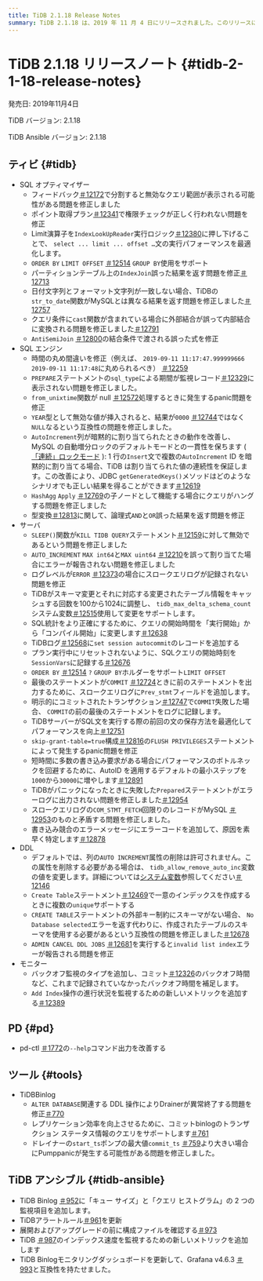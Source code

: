 ```yaml
---
title: TiDB 2.1.18 Release Notes
summary: TiDB 2.1.18 は、2019 年 11 月 4 日にリリースされました。このリリースには、SQL オプティマイザー、SQL エンジン、サーバー、DDL、モニター、ツールのさまざまな修正と最適化が含まれています。注目すべき改善点としては、ORDER BY、GROUP BY、LIMIT OFFSET でのパラメーターの使用のサポートや、インデックス追加操作の進行状況を監視するための新しいメトリックの追加などがあります。TiDB Ansible バージョン 2.1.18 には、TiDB Binlogの更新と新しい監視項目も含まれています。
---
```


# TiDB 2.1.18 リリースノート {#tidb-2-1-18-release-notes}

発売日: 2019年11月4日

TiDB バージョン: 2.1.18

TiDB Ansible バージョン: 2.1.18

## ティビ {#tidb}

-   SQL オプティマイザー
    -   フィードバック[＃12172](https://github.com/pingcap/tidb/pull/12172)で分割すると無効なクエリ範囲が表示される可能性がある問題を修正しました
    -   ポイント取得プラン[＃12341](https://github.com/pingcap/tidb/pull/12341)で権限チェックが正しく行われない問題を修正
    -   Limit演算子を`IndexLookUpReader`実行ロジック[＃12380](https://github.com/pingcap/tidb/pull/12380)に押し下げることで、 `select ... limit ... offset …`文の実行パフォーマンスを最適化します。
    -   `ORDER BY` `LIMIT OFFSET` [＃12514](https://github.com/pingcap/tidb/pull/12514) `GROUP BY`使用をサポート
    -   パーティションテーブル上の`IndexJoin`誤った結果を返す問題を修正[＃12713](https://github.com/pingcap/tidb/pull/12713)
    -   日付文字列とフォーマット文字列が一致しない場合、TiDBの`str_to_date`関数がMySQLとは異なる結果を返す問題を修正しました[＃12757](https://github.com/pingcap/tidb/pull/12757)
    -   クエリ条件に`cast`関数が含まれている場合に外部結合が誤って内部結合に変換される問題を修正しました[＃12791](https://github.com/pingcap/tidb/pull/12791)
    -   `AntiSemiJoin` [＃12800](https://github.com/pingcap/tidb/pull/12800)の結合条件で渡される誤った式を修正
-   SQL エンジン
    -   時間の丸め間違いを修正（例えば、 `2019-09-11 11:17:47.999999666` `2019-09-11 11:17:48`に丸められるべき） [＃12259](https://github.com/pingcap/tidb/pull/12259)
    -   `PREPARE`ステートメントの`sql_type`による期間が監視レコード[＃12329](https://github.com/pingcap/tidb/pull/12329)に表示されない問題を修正しました。
    -   `from_unixtime`関数が null [＃12572](https://github.com/pingcap/tidb/pull/12572)処理するときに発生するpanic問題を修正
    -   `YEAR`型として無効な値が挿入されると、結果が`0000` [＃12744](https://github.com/pingcap/tidb/pull/12744)ではなく`NULL`なるという互換性の問題を修正しました。
    -   `AutoIncrement`列が暗黙的に割り当てられたときの動作を改善し、MySQL の自動増分ロックのデフォルトモードとの一貫性を保ちます ( [「連続」ロックモード](https://dev.mysql.com/doc/refman/5.7/en/innodb-auto-increment-handling.html) ): 1 行の`Insert`文で複数の`AutoIncrement` ID を暗黙的に割り当てる場合、TiDB は割り当てられた値の連続性を保証します。この改善により、JDBC `getGeneratedKeys()`メソッドはどのようなシナリオでも正しい結果を得ることができます[＃12619](https://github.com/pingcap/tidb/pull/12619)
    -   `HashAgg` `Apply` [＃12769](https://github.com/pingcap/tidb/pull/12769)の子ノードとして機能する場合にクエリがハングする問題を修正しました
    -   型変換[＃12813](https://github.com/pingcap/tidb/pull/12813)に関して、論理式`AND`と`OR`誤った結果を返す問題を修正
-   サーバ
    -   `SLEEP()`関数が`KILL TIDB QUERY`ステートメント[＃12159](https://github.com/pingcap/tidb/pull/12159)に対して無効であるという問題を修正しました
    -   `AUTO_INCREMENT` `MAX int64`と`MAX uint64` [＃12210](https://github.com/pingcap/tidb/pull/12210)を誤って割り当てた場合にエラーが報告されない問題を修正しました
    -   ログレベルが`ERROR` [＃12373](https://github.com/pingcap/tidb/pull/12373)の場合にスロークエリログが記録されない問題を修正
    -   TiDBがスキーマ変更とそれに対応する変更されたテーブル情報をキャッシュする回数を100から1024に調整し、 `tidb_max_delta_schema_count`システム変数[＃12515](https://github.com/pingcap/tidb/pull/12515)使用して変更をサポートします。
    -   SQL統計をより正確にするために、クエリの開始時間を「実行開始」から「コンパイル開始」に変更します[＃12638](https://github.com/pingcap/tidb/pull/12638)
    -   TiDBログ[＃12568](https://github.com/pingcap/tidb/pull/12568)に`set session autocommit`のレコードを追加する
    -   プラン実行中にリセットされないように、SQLクエリの開始時刻を`SessionVars`に記録する[＃12676](https://github.com/pingcap/tidb/pull/12676)
    -   `ORDER BY` [＃12514](https://github.com/pingcap/tidb/pull/12514) `?` `GROUP BY`ホルダーをサポート`LIMIT OFFSET`
    -   最後のステートメントが`COMMIT` [＃12724](https://github.com/pingcap/tidb/pull/12724)ときに前のステートメントを出力するために、スロークエリログに`Prev_stmt`フィールドを追加します。
    -   明示的にコミットされたトランザクション[＃12747](https://github.com/pingcap/tidb/pull/12747)で`COMMIT`失敗した場合、 `COMMIT`の前の最後のステートメントをログに記録します。
    -   TiDBサーバーがSQL文を実行する際の前回の文の保存方法を最適化してパフォーマンスを向上[＃12751](https://github.com/pingcap/tidb/pull/12751)
    -   `skip-grant-table=true`構成[＃12816](https://github.com/pingcap/tidb/pull/12816)の`FLUSH PRIVILEGES`ステートメントによって発生するpanic問題を修正
    -   短時間に多数の書き込み要求がある場合にパフォーマンスのボトルネックを回避するために、AutoID を適用するデフォルトの最小ステップを`1000`から`30000`に増やします[＃12891](https://github.com/pingcap/tidb/pull/12891)
    -   TiDBがパニックになったときに失敗した`Prepared`ステートメントがエラーログに出力されない問題を修正しました[＃12954](https://github.com/pingcap/tidb/pull/12954)
    -   スロークエリログの`COM_STMT_FETCH`回限りのレコードがMySQL [＃12953](https://github.com/pingcap/tidb/pull/12953)のものと矛盾する問題を修正しました。
    -   書き込み競合のエラーメッセージにエラーコードを追加して、原因を素早く特定します[＃12878](https://github.com/pingcap/tidb/pull/12878)
-   DDL
    -   デフォルトでは、列の`AUTO INCREMENT`属性の削除は許可されません。この属性を削除する必要がある場合は、 `tidb_allow_remove_auto_inc`変数の値を変更します。詳細については[システム変数](/system-variables.md#tidb_allow_remove_auto_inc-new-in-v2118-and-v304)参照してください[＃12146](https://github.com/pingcap/tidb/pull/12146)
    -   `Create Table`ステートメント[＃12469](https://github.com/pingcap/tidb/pull/12469)で一意のインデックスを作成するときに複数の`unique`サポートする
    -   `CREATE TABLE`ステートメントの外部キー制約にスキーマがない場合、 `No Database selected`エラーを返す代わりに、作成されたテーブルのスキーマを使用する必要があるという互換性の問題を修正しました[＃12678](https://github.com/pingcap/tidb/pull/12678)
    -   `ADMIN CANCEL DDL JOBS` [＃12681](https://github.com/pingcap/tidb/pull/12681)を実行すると`invalid list index`エラーが報告される問題を修正
-   モニター
    -   バックオフ監視のタイプを追加し、コミット[＃12326](https://github.com/pingcap/tidb/pull/12326)のバックオフ時間など、これまで記録されていなかったバックオフ時間を補足します。
    -   `Add Index`操作の進行状況を監視するための新しいメトリックを追加する[＃12389](https://github.com/pingcap/tidb/pull/12389)

## PD {#pd}

-   pd-ctl [＃1772](https://github.com/pingcap/pd/pull/1772)の`--help`コマンド出力を改善する

## ツール {#tools}

-   TiDBBinlog
    -   `ALTER DATABASE`関連する DDL 操作によりDrainerが異常終了する問題を修正[＃770](https://github.com/pingcap/tidb-binlog/pull/770)
    -   レプリケーション効率を向上させるために、コミットbinlogのトランザクション ステータス情報のクエリをサポートします[＃761](https://github.com/pingcap/tidb-binlog/pull/761)
    -   ドレイナーの`start_ts`ポンプの最大値`commit_ts` [＃759](https://github.com/pingcap/tidb-binlog/pull/759)より大きい場合にPumppanicが発生する可能性がある問題を修正しました。

## TiDB アンシブル {#tidb-ansible}

-   TiDB Binlog [＃952](https://github.com/pingcap/tidb-ansible/pull/952)に「キュー サイズ」と「クエリ ヒストグラム」の 2 つの監視項目を追加します。
-   TiDBアラートルール[＃961](https://github.com/pingcap/tidb-ansible/pull/961)を更新
-   展開およびアップグレードの前に構成ファイルを確認する[＃973](https://github.com/pingcap/tidb-ansible/pull/973)
-   TiDB [＃987](https://github.com/pingcap/tidb-ansible/pull/987)のインデックス速度を監視するための新しいメトリックを追加します
-   TiDB Binlogモニタリングダッシュボードを更新して、Grafana v4.6.3 [＃993](https://github.com/pingcap/tidb-ansible/pull/993)と互換性を持たせました。
